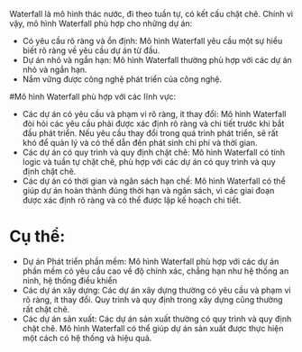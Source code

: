 Waterfall là mô hình thác nước, đi theo tuần tự, có kết cấu chặt chẽ. 
Chính vì vậy, mô hình Waterfall phù hợp cho những dự án:
- Có yêu cầu rõ ràng và ổn định: Mô hình Waterfall yêu cầu một sự hiểu biết rõ ràng về yêu cầu dự án từ đầu.
- Dự án nhỏ và ngắn hạn: Mô hình Waterfall thường phù hợp với các dự án nhỏ và ngắn hạn.
- Nắm vững được công nghệ phát triển của công nghệ.

#Mô hình Waterfall phù hợp với các lĩnh vực:
- Các dự án có yêu cầu và phạm vi rõ ràng, ít thay đổi: Mô hình Waterfall đòi hỏi các yêu cầu phải được xác định rõ ràng và chi tiết trước khi bắt đầu phát triển. Nếu yêu cầu thay đổi trong quá trình phát triển, sẽ rất khó để quản lý và có thể dẫn đến phát sinh chi phí và thời gian.
- Các dự án có quy trình và quy định chặt chẽ: Mô hình Waterfall có tính logic và tuần tự chặt chẽ, phù hợp với các dự án có quy trình và quy định chặt chẽ.
- Các dự án có thời gian và ngân sách hạn chế: Mô hình Waterfall có thể giúp dự án hoàn thành đúng thời hạn và ngân sách, vì các giai đoạn được xác định rõ ràng và có thể được lập kế hoạch chi tiết.
  
# Cụ thể:
- Dự án Phát triển phần mềm: Mô hình Waterfall phù hợp với các dự án phần mềm có yêu cầu cao về độ chính xác, chẳng hạn như hệ thống an ninh, hệ thống điều khiển
- Các dự án xây dựng: Các dự án xây dựng thường có yêu cầu và phạm vi rõ ràng, ít thay đổi. Quy trình và quy định trong xây dựng cũng thường rất chặt chẽ.
- Các dự án sản xuất: Các dự án sản xuất thường có quy trình và quy định chặt chẽ. Mô hình Waterfall có thể giúp dự án sản xuất được thực hiện một cách có hệ thống và hiệu quả.